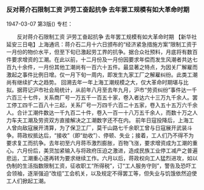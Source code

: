 ### 反对蒋介石限制工资  沪劳工奋起抗争  去年罢工规模有如大革命时期

1947-03-07
第3版()
专栏：

　　反对蒋介石限制工资
    沪劳工奋起抗争
    去年罢工规模有如大革命时期
    【新华社延安三日电】上海通讯：蒋介石二月十六日颁布的“经济紧急措施方案”限制工资于一月份的物价水平，但至下旬已激起劳工界的抗争。据合众社预料，月底将有数百件要求增资的工潮。在此以前，十二月份及一月份因要求年偿而发生风潮者共达七百九十余件，一月份其他工潮尚有一百六十五件。最显著之特点，为因关厂解雇而激起之事件比例日增。仅一月下旬一周内，即发生九家工厂之解雇纠纷。此类工潮尚有继续扩大之趋势。
    回溯去年一年上海工潮规模之大，仅大革命时期堪与比拟。据蒋记沪市社会局统计，从前年八月至去年九月，沪市“劳资纠纷”事件达一千六百三十七件，关系商厂号一万五千一百五十家，卷入者达六十三万九千余人。罢工停工四千二百八十三起，关系厂号一万四千六百二十五家，卷入五十五万六千余人。合计工潮件数达一千九百二十件，卷入一百一十八万五千余人，而数十万之人力车夫工潮及劳资双方直接解决之工潮数字还不在内。
    前年日寇投降后，上海工人曾向敌寇展开清算，为了保卫工厂，莫干山路七千余职工曾与日寇展开武装斗争。蒋政权抵达后，“接收”（即“劫收”）、停顿、失业；接着，工人们乃不得不为要求复工而抗争。去年初至六月蒋币激烈膨胀，百物飞涨，要求增资成为工潮的重心。六月份后，美货加紧输入与将政府压迫之激进，造成民族工业停工减产之普遍悲运，工潮重心遂再转为要求继续工作。六月以后，蒋政权向工人猛烈进攻，如以伪制的生活指数限制工资，征收职工“所得税”，订“工人服务守则”，警告及恐吓工会领袖，逐渐强迫“改组”工会机关，以及规定不得罢工等，但失业与饥饿依然迫使工人们掀起工潮。
